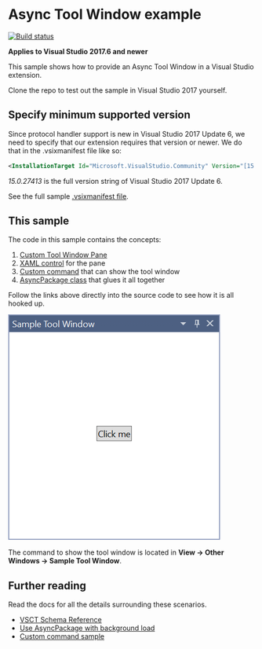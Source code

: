 # Async Tool Window example

[![Build status](https://ci.appveyor.com/api/projects/status/eo79i4hqbn4jahqx?svg=true)](https://ci.appveyor.com/project/madskristensen/asynctoolwindowsample)

**Applies to Visual Studio 2017.6 and newer**

This sample shows how to provide an Async Tool Window in a Visual Studio extension.

Clone the repo to test out the sample in Visual Studio 2017 yourself.

## Specify minimum supported version
Since protocol handler support is new in Visual Studio 2017 Update 6, we need to specify that our extension requires that version or newer. We do that in the .vsixmanifest file like so:

```xml
<InstallationTarget Id="Microsoft.VisualStudio.Community" Version="[15.0.27413, 16.0)" />
```

*15.0.27413* is the full version string of Visual Studio 2017 Update 6.

See the full sample [.vsixmanifest file](src/source.extension.vsixmanifest).

## This sample
The code in this sample contains the concepts:

1. [Custom Tool Window Pane](src/ToolWindows/SampleToolWindow.cs)
2. [XAML control](src/ToolWindows/SampleToolWindowControl.xaml) for the pane
3. [Custom command](src/Commands/ShowToolWindow.cs) that can show the tool window
4. [AsyncPackage class](src/MyPackage.cs) that glues it all together

Follow the links above directly into the source code to see how it is all hooked up.

![Tool Window](art/tool-window.png)

The command to show the tool window is located in **View -> Other Windows -> Sample Tool Window**.

## Further reading
Read the docs for all the details surrounding these scenarios.

* [VSCT Schema Reference](https://docs.microsoft.com/en-us/visualstudio/extensibility/vsct-xml-schema-reference)
* [Use AsyncPackage with background load](https://docs.microsoft.com/en-us/visualstudio/extensibility/how-to-use-asyncpackage-to-load-vspackages-in-the-background)
* [Custom command sample](https://github.com/madskristensen/CustomCommandSample)